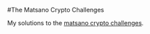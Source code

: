 #The Matsano Crypto Challenges

My solutions to the [matsano crypto challenges](https://www.cryptopals.com/).
